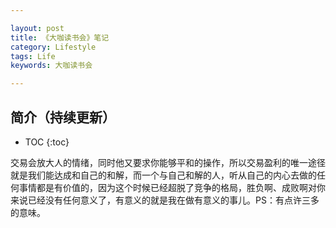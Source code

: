 ```yaml
---

layout: post
title: 《大咖读书会》笔记
category: Lifestyle
tags: Life
keywords: 大咖读书会

---
```


## 简介（持续更新）

* TOC
{:toc}

交易会放大人的情绪，同时他又要求你能够平和的操作，所以交易盈利的唯一途径就是我们能达成和自己的和解，而一个与自己和解的人，听从自己的内心去做的任何事情都是有价值的，因为这个时候已经超脱了竞争的格局，胜负啊、成败啊对你来说已经没有任何意义了，有意义的就是我在做有意义的事儿。PS：有点许三多的意味。
